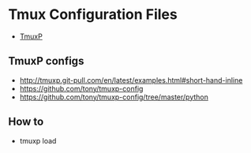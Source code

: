 # Tmux Configuration Files

- [TmuxP](https://github.com/tmux-python/tmuxp)

## TmuxP configs

- http://tmuxp.git-pull.com/en/latest/examples.html#short-hand-inline
- https://github.com/tony/tmuxp-config
- https://github.com/tony/tmuxp-config/tree/master/python

## How to

- tmuxp load <config-file>
